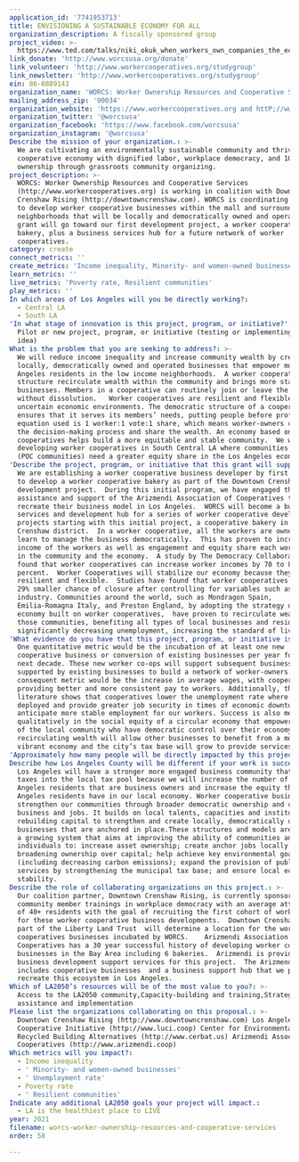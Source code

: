 ```yaml
---
application_id: '7741953713'
title: ENVISIONING A SUSTAINABLE ECONOMY FOR ALL
organization_description: A fiscally sponsored group
project_video: >-
  https://www.ted.com/talks/niki_okuk_when_workers_own_companies_the_economy_is_more_resilient?language=en
link_donate: 'http://www.worcsusa.org/donate'
link_volunteer: 'http://www.workercooperatives.org/studygroup'
link_newsletter: 'http://www.workercooperatives.org/studygroup'
ein: 86-0889143
organization_name: 'WORCS: Worker Ownership Resources and Cooperative Services'
mailing_address_zip: '90034'
organization_website: 'https://www.workercooperatives.org and httP;//www.worcsusa.org'
organization_twitter: '@worcsusa'
organization_facebook: 'https://www.facebook.com/worcsusa'
organization_instagram: '@worcsusa'
Describe the mission of your organization.: >-
  We are cultivating an environmentally sustainable community and thriving
  cooperative economy with dignified labor, workplace democracy, and 100% worker
  ownership through grassroots community organizing.
project_description: >-
  WORCS: Worker Ownership Resources and Cooperative Services
  (http://www.workercooperatives.org) is working in coalition with Downtown
  Crenshaw Rising (http://downtowncrenshaw.com). WORCS is coordinating an effort
  to develop worker cooperative businesses within the mall and surrounding
  neighborhoods that will be locally and democratically owned and operated.  The
  grant will go toward our first development project, a worker cooperative
  bakery, plus a business services hub for a future network of worker
  cooperatives.
category: create
connect_metrics: ''
create_metrics: 'Income inequality, Minority- and women-owned businesses, Unemployment rate'
learn_metrics: ''
live_metrics: 'Poverty rate, Resilient communities'
play_metrics: ''
In which areas of Los Angeles will you be directly working?:
  - Central LA
  - South LA
'In what stage of innovation is this project, program, or initiative?': >-
  Pilot or new project, program, or initiative (testing or implementing a new
  idea)
What is the problem that you are seeking to address?: >-
  We will reduce income inequality and increase community wealth by creating
  locally, democratically owned and operated businesses that empower more Los
  Angeles residents in the low income neighborhoods.  A worker cooperative
  structure recirculate wealth within the community and brings more stability to
  businesses. Members in a cooperative can routinely join or leave the business
  without dissolution.   Worker cooperatives are resilient and flexible in
  uncertain economic environments. The democratic structure of a cooperative
  ensures that it serves its members’ needs, putting people before profits. The
  equation used is 1 worker:1 vote:1 share, which means worker-owners control
  the decision-making process and share the wealth. An economy based on worker
  cooperatives helps build a more equitable and stable community.  We will be
  developing worker cooperatives in South Central LA where communities of color
  (POC communities) need a greater equity share in the Los Angeles economy.
'Describe the project, program, or initiative that this grant will support to address the problem identified.': >-
  We are establishing a worker cooperative business developer by first working
  to develop a worker cooperative bakery as part of the Downtown Crenshaw
  development project.  During this initial program, we have engaged the
  assistance and support of the Arizmendi Association of Cooperatives to
  recreate their business model in Los Angeles.  WORCS will become a business
  services and development hub for a series of worker cooperative development
  projects starting with this initial project, a cooperative bakery in the
  Crenshaw district.  In a worker cooperative, all the workers are owners and
  learn to manage the business democratically.  This has proven to increase the
  income of the workers as well as engagement and equity share each worker has
  in the community and the economy.  A study by The Democracy Collaborative
  found that worker cooperatives can increase worker incomes by 70 to 80
  percent.  Worker Cooperatives will stabilize our economy because they are more
  resilient and flexible.  Studies have found that worker cooperatives have a
  29% smaller chance of closure after controlling for variables such as
  industry. Communities around the world, such as Mondragon Spain,
  Emilia-Romagna Italy, and Preston England, by adopting the strategy of an
  economy built on worker cooperatives,  have proven to recirculate wealth in
  those communities, benefiting all types of local businesses and residents,
  significantly decreasing unemployment, increasing the standard of living.  
'What evidence do you have that this project, program, or initiative is or will be successful, and how will you define and measure success?': >-
  One quantitative metric would be the incubation of at least one new
  cooperative business or conversion of existing businesses per year for the
  next decade. These new worker co-ops will support subsequent businesses and be
  supported by existing businesses to build a network of worker-owners. A
  consequent metric would be the increase in average wages, with cooperatives
  providing better and more consistent pay to workers. Additionally, the
  literature shows that cooperatives lower the unemployment rate where they are
  deployed and provide greater job security in times of economic downturn, so we
  anticipate more stable employment for our workers. Success is also measured
  qualitatively in the social equity of a circular economy that empowers members
  of the local community who have democratic control over their economy. This
  recirculating wealth will allow other businesses to benefit from a more
  vibrant economy and the city’s tax base will grow to provide services.
'Approximately how many people will be directly impacted by this project, program, or initiative?': '100'
Describe how Los Angeles County will be different if your work is successful.: >-
  Los Angeles will have a stronger more engaged business community that pays
  taxes into the local tax pool because we will increase the number of Los
  Angeles residents that are business owners and increase the equity that Los
  Angeles residents have in our local economy. Worker cooperative businesses
  strengthen our communities through broader democratic ownership and control of
  business and jobs. It builds on local talents, capacities and institutions,
  rebuilding capital to strengthen and create locally, democratically owned
  businesses that are anchored in place.These structures and models are part of
  a growing system that aims at improving the ability of communities and
  individuals to: increase asset ownership; create anchor jobs locally by
  broadening ownership over capital; help achieve key environmental goals
  (including decreasing carbon emissions); expand the provision of public
  services by strengthening the municipal tax base; and ensure local economic
  stability. 
Describe the role of collaborating organizations on this project.: >-
  Our coalition partner, Downtown Crenshaw Rising, is currently sponsoring
  community member trainings in workplace democracy with an average attendance
  of 40+ residents with the goal of recruiting the first cohort of worker-owners
  for these worker cooperative business developments.  Downtown Crenshaw as a
  part of the Liberty Land Trust  will determine a location for the worker
  cooperatives businesses incubated by WORCS.    Arizmendi Association of
  Cooperatives has a 30 year successful history of developing worker cooperative
  businesses in the Bay Area including 6 bakeries.  Arizmendi is providing
  business development support services for this project.  The Arizmendi network
  includes cooperative businesses  and a business support hub that we plan to
  recreate this ecosystem in Los Angeles.
Which of LA2050’s resources will be of the most value to you?: >-
  Access to the LA2050 community,Capacity-building and training,Strategy
  assistance and implementation
Please list the organizations collaborating on this proposal.: >-
  Downtown Crenshaw Rising (http://www.downtowncrenshaw.com) Los Angeles Union
  Cooperative Initiative (http://www.luci.coop) Center for Environmentally
  Recycled Building Alternatives (http://www.cerbat.us) Arizmendi Association of
  Cooperatives (http://www.arizmendi.coop)
Which metrics will you impact?:
  - Income inequality
  - ' Minority- and women-owned businesses'
  - ' Unemployment rate'
  - Poverty rate
  - ' Resilient communities'
Indicate any additional LA2050 goals your project will impact.:
  - LA is the healthiest place to LIVE
year: 2021
filename: worcs-worker-ownership-resources-and-cooperative-services
order: 58

---
```

